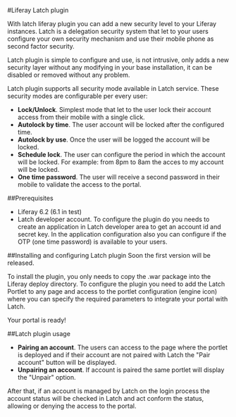 #Liferay Latch plugin

With latch liferay plugin you can add a new security level to your Liferay instances. Latch is a delegation security system that let to your users configure your own security mechanism and use their mobile phone as second factor security.

Latch plugin is simple to configure and use, is not intrusive, only adds a new security layer without any modifying in your base installation, it can be disabled or removed without any problem.

Latch plugin supports all security mode available in Latch service. These security modes are configurable per every user:
- **Lock/Unlock**. Simplest mode that let to the user lock their account access from their mobile with a single click.
- **Autolock by time**. The user account will be locked after the configured time.
- **Autolock by use**. Once the user will be logged the account will be locked.
- **Schedule lock**. The user can configure the period in which the account will be locked. For example: from 8pm to 8am the acces to my account will be locked.
- **One time password**. The user will receive a second password in their mobile to validate the access to the portal.

##Prerequisites
- Liferay 6.2 (6.1 in test)
- Latch developer account. To configure the plugin do you needs to create an application in Latch developer area to get an account id and secret key. In the application configuration also you can configure if the OTP (one time password) is available to your users.

##Installing and configuring Latch plugin
Soon the first version will be released.

To install the plugin, you only needs to copy the .war package into the Liferay deploy directory.
To configure the plugin you need to add the Latch Portlet to any page and access to the portlet configuration (engine icon) where you can specify the required parameters to integrate your portal with Latch.

Your portal is ready!

##Latch plugin usage
- **Pairing an account**. The users can access to the page where the portlet is deployed and if their account are not paired with Latch the "Pair account" button will be displayed.
- **Unpairing an account**. If account is paired the same portlet will display the "Unpair" option.

After that, if an account is managed by Latch on the login process the account status will be checked in Latch and act conform the status, allowing or denying the access to the portal.
